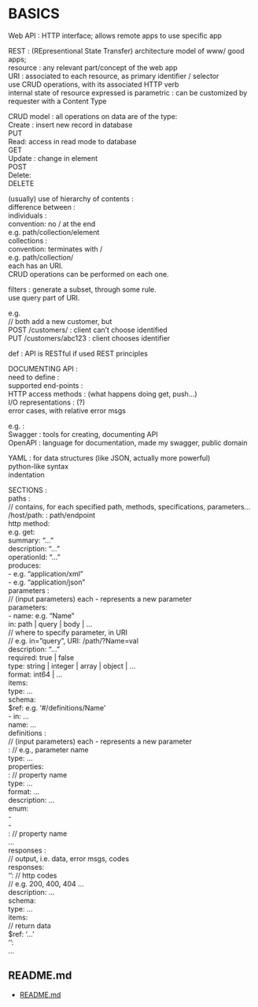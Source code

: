 # BASICS  
  
Web API : HTTP interface; allows remote apps to use specific app  
  
REST : (REpresentional State Transfer) architecture model of www/ good apps;  
resource : any relevant part/concept of the web app  
URI : associated to each resource, as primary identifier / selector  
use CRUD operations, with its associated HTTP verb  
internal state of resource expressed is parametric : can be customized by requester with a Content Type  
  
CRUD model : all operations on data are of the type:  
Create : insert new record in database  
PUT  
Read: access in read mode to database  
GET  
Update : change in element  
POST  
Delete:   
DELETE  
  
(usually) use of hierarchy of contents :   
difference between :   
individuals :  
convention: no / at the end   
e.g. path/collection/element  
collections :   
convention: terminates with /  
e.g. path/collection/  
each has an URI.  
CRUD operations can be performed on each one.  
  
filters : generate a subset, through some rule.  
	use query part of URI.  
  
e.g.  
	// both add a new customer, but  
POST /customers/		: client can’t choose identified  
PUT /customers/abc123	: client chooses identifier  
  
def : API is RESTful if used REST principles  
  
DOCUMENTING API :   
need to define :   
supported end-points :   
HTTP access methods : (what happens doing get, push…)  
I/O representations : (?)  
error cases, with relative error msgs  
  
e.g. :   
Swagger : tools for creating, documenting API  
OpenAPI : language for documentation, made my swagger, public domain  
  
YAML : for data structures (like JSON, actually more powerful)  
python-like syntax  
indentation  
  
SECTIONS :   
paths :   
// contains, for each specified path, methods, specifications, parameters…  
/host/path: 			: path/endpoint  
	http method:  
	e.g. get:  
		summary: “...”  
		description: “...”  
		operationId: “...”  
		produces:  
		- e.g. “application/xml”  
		- e.g. “application/json”  
parameters :   
// (input parameters) each - represents a new parameter  
	parameters:  
		-	name: e.g. “Name”  
			in: path | query | body | …  
// where to specify parameter, in URI  
// e.g. in=”query”, URI: /path/?Name=val  
			description: “...”  
			required: true | false  
type: string | integer | array | object | …  
format: int64 | …  
			items:  
				type: …  
			schema:  
				$ref: e.g. ‘#/definitions/Name’  
		-	in: …   
name: …  
definitions :   
// (input parameters) each - represents a new parameter  
	<Name>: 	// e.g., parameter name  
		type: …  
		properties:  
			<property1>:	// property name  
				type: …  
				format: …  
				description: …  
				enum:   
					-	<val1>  
					-	<val2>  
			<property2>:	// property name  
				…  
responses :   
// output, i.e. data, error msgs, codes  
		responses:  
			‘<n1>’:		// http codes  
					// e.g. 200, 400, 404 …  
				description: …  
				schema:  
					type: …  
					items:  
						// return data  
						$ref: ‘...’  
			‘<n2>’:  
				…  

## README.md  
*	[README.md](./README.md)  

